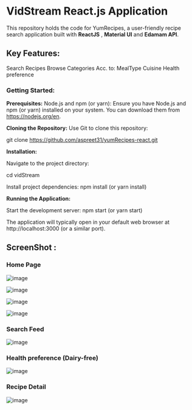 # VidStream React.js Application
This repository holds the code for YumRecipes, a user-friendly recipe search application built with **ReactJS** , **Material UI** and **Edamam API**.

## Key Features:
Search Recipes
Browse Categories Acc. to:
MealType 
Cuisine
Health preference 

### Getting Started:
**Prerequisites:**
Node.js and npm (or yarn): Ensure you have Node.js and npm (or yarn) installed on your system. You can download them from https://nodejs.org/en.

 **Cloning the Repository:**
Use Git to clone this repository:

git clone https://github.com/aspreet31/yumRecipes-react.git

**Installation:**

Navigate to the project directory:

cd vidStream

Install project dependencies: npm install (or yarn install)

**Running the Application:**

Start the development server: npm start (or yarn start)

The application will typically open in your default web browser at http://localhost:3000 (or a similar port).

## ScreenShot :

### Home Page
![image](https://github.com/aspreet31/yumRecipes-react/assets/103019348/79a3ebf1-f117-4032-a87f-c1a9c7970346)


![image](https://github.com/aspreet31/yumRecipes-react/assets/103019348/d540bc2a-8878-4acc-ad7e-6c7c485d4c4c)


![image](https://github.com/aspreet31/yumRecipes-react/assets/103019348/eb53861e-775d-44ae-be39-3afe90bd3e45)


![image](https://github.com/aspreet31/yumRecipes-react/assets/103019348/a372b3f4-c33f-49e3-8729-49f854fd6aba)


### Search Feed
![image](https://github.com/aspreet31/yumRecipes-react/assets/103019348/6399d16c-dfaa-48d4-aca0-566b799f3145)


### Health preference (Dairy-free)
![image](https://github.com/aspreet31/yumRecipes-react/assets/103019348/8375538c-4bce-4930-9eb5-dfbb293dbd91)


### Recipe Detail
![image](https://github.com/aspreet31/yumRecipes-react/assets/103019348/79545bda-f963-47b3-b654-22d67fd66b8e)












